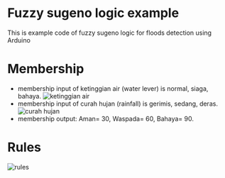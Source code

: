 # Fuzzy sugeno logic example
This is example code of fuzzy sugeno logic for floods detection using Arduino 
# Membership
- membership input of ketinggian air (water lever) is normal, siaga, bahaya. 
![ketinggian air](https://user-images.githubusercontent.com/74083958/219870683-9f31fd75-4cbc-48dd-aac7-5f6a081bb043.PNG)
- membership input of curah hujan (rainfall) is gerimis, sedang, deras.
![curah hujan](https://user-images.githubusercontent.com/74083958/219870672-8ff96e33-044f-402e-9ad7-9aa32be7b37e.PNG)
- membership output: Aman= 30, Waspada= 60, Bahaya= 90.
# Rules
![rules](https://user-images.githubusercontent.com/74083958/219871568-779629df-6eaf-4bce-98ff-1e7c25e9c770.PNG)

